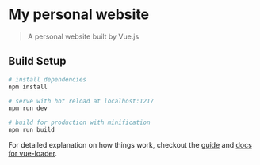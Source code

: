 # My personal website

> A personal website built by Vue.js 

## Build Setup

``` bash
# install dependencies
npm install

# serve with hot reload at localhost:1217
npm run dev

# build for production with minification
npm run build
```

For detailed explanation on how things work, checkout the [guide](http://vuejs-templates.github.io/webpack/) and [docs for vue-loader](http://vuejs.github.io/vue-loader).
